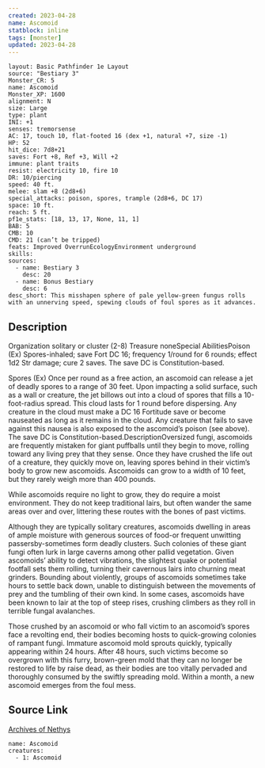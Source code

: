 ```yaml
---
created: 2023-04-28
name: Ascomoid
statblock: inline
tags: [monster]
updated: 2023-04-28
---
```

```statblock
layout: Basic Pathfinder 1e Layout
source: "Bestiary 3"
Monster_CR: 5
name: Ascomoid
Monster_XP: 1600
alignment: N
size: Large
type: plant
INI: +1
senses: tremorsense
AC: 17, touch 10, flat-footed 16 (dex +1, natural +7, size -1)
HP: 52
hit_dice: 7d8+21
saves: Fort +8, Ref +3, Will +2
immune: plant traits
resist: electricity 10, fire 10
DR: 10/piercing
speed: 40 ft.
melee: slam +8 (2d8+6)
special_attacks: poison, spores, trample (2d8+6, DC 17)
space: 10 ft.
reach: 5 ft.
pf1e_stats: [18, 13, 17, None, 11, 1]
BAB: 5
CMB: 10
CMD: 21 (can’t be tripped)
feats: Improved OverrunEcologyEnvironment underground
skills: 
sources:
  - name: Bestiary 3
    desc: 20
  - name: Bonus Bestiary
    desc: 6
desc_short: This misshapen sphere of pale yellow-green fungus rolls with an unnerving speed, spewing clouds of foul spores as it advances.
```
## Description
Organization solitary or cluster (2-8)
Treasure noneSpecial AbilitiesPoison (Ex) Spores-inhaled; save Fort DC 16; frequency 1/round for 6 rounds; effect 1d2 Str damage; cure 2 saves. The save DC is Constitution-based.

Spores (Ex) Once per round as a free action, an ascomoid can release a jet of deadly spores to a range of 30 feet. Upon impacting a solid surface, such as a wall or creature, the jet billows out into a cloud of spores that fills a 10-foot-radius spread. This cloud lasts for 1 round before dispersing. Any creature in the cloud must make a DC 16 Fortitude save or become nauseated as long as it remains in the cloud. Any creature that fails to save against this nausea is also exposed to the ascomoid’s poison (see above). The save DC is Constitution-based.DescriptionOversized fungi, ascomoids are frequently mistaken for giant puffballs until they begin to move, rolling toward any living prey that they sense. Once they have crushed the life out of a creature, they quickly move on, leaving spores behind in their victim’s body to grow new ascomoids. Ascomoids can grow to a width of 10 feet, but they rarely weigh more than 400 pounds.

While ascomoids require no light to grow, they do require a moist environment. They do not keep traditional lairs, but often wander the same areas over and over, littering these routes with the bones of past victims.

Although they are typically solitary creatures, ascomoids dwelling in areas of ample moisture with generous sources of food-or frequent unwitting passersby-sometimes form deadly clusters. Such colonies of these giant fungi often lurk in large caverns among other pallid vegetation. Given ascomoids’ ability to detect vibrations, the slightest quake or potential footfall sets them rolling, turning their cavernous lairs into churning meat grinders. Bounding about violently, groups of ascomoids sometimes take hours to settle back down, unable to distinguish between the movements of prey and the tumbling of their own kind. In some cases, ascomoids have been known to lair at the top of steep rises, crushing climbers as they roll in terrible fungal avalanches.

Those crushed by an ascomoid or who fall victim to an ascomoid’s spores face a revolting end, their bodies becoming hosts to quick-growing colonies of rampant fungi. Immature ascomoid mold sprouts quickly, typically appearing within 24 hours. After 48 hours, such victims become so overgrown with this furry, brown-green mold that they can no longer be restored to life by raise dead, as their bodies are too vitally pervaded and thoroughly consumed by the swiftly spreading mold. Within a month, a new ascomoid emerges from the foul mess.
## Source Link
[Archives of Nethys](https://aonprd.com/MonsterDisplay.aspx?ItemName=Ascomoid)
```encounter-table
name: Ascomoid
creatures:
  - 1: Ascomoid
```
